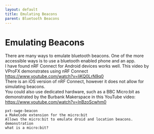 ```yaml
---
layout: default
title: Emulating Beacons
parent: Bluetooth Beacons
---
```


# Emulating Beacons	

There are many ways to emulate bluetooth beacons. One of the more accessible ways is to use a bluetooth enabled phone and an app.						
I have found nRF Connect for Android devices works well. This video by VProFX demonstrates using nRF Connect						
	https://www.youtube.com/watch?v=liKQ0LrN9q0					
There is an iOS version of nRF Connect, however it does not allow for simulating beacons.						
You could also use dedicated hardware, such as a BBC Micro:bit as demonstrated by the Burbank Makerspace in this YouTube video: 						
	https://www.youtube.com/watch?v=lnBzoScwhm0					
						
						
	pxt-swge-beacon					
	a MakeCode extension for the micro:bit					
	Allows the micro:bit to emulate droid and location beacons.					
	demonstration					
	what is a micro:bit?			